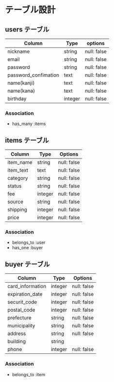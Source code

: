 # テーブル設計

## users  テーブル
| Column                  | Type   | options    |
| ----------------------- | ------ | ---------- |
| nickname                | string | null: false|
| email                   | string | null: false|
| password                | string | null: false|
| password_confimation    | text   | null: false|
| name(kanji)             | text   | null: false|
| name(kana)              | text   | null: false|
| birthday                | integer| null: false|


### Association

<!-- - has_many :comments -->
- has_many :items


## items テーブル
| Column             | Type      | Options         |
| ------------------ | --------- | --------------- |
| item_name          | string    | null: false     |
| item_text          | text      | null: false     |
| category           | string    | null: false     |
| status             | string    | null: false     |
| fee                | integer   | null: false     |
| source             | string    | null: false     |
| shipping           | integer   | null: false     |
| price              | integer   | null: false     |

### Association

<!-- - has_many :comments -->
- belongs_to :user
- has_one :buyer


## buyer テーブル 
| Column              | Type   | Options    |
| ------------------- | ------ | ---------- |
| card_information    | integer| null: false|
| expiration_date     | integer| null: false|
| securit_code        | integer| null: false|
| postal_code         | integer| null: false|
| prefecture          | string | null: false|
| municipality        | string | null: false|
| address             | string | null: false|
| building            | string |            |
| phone               | integer| null: false|


### Association

- belongs_to :item














<!-- ## comments テーブル
| Column     | Type       | Options     |
| ---------- | ---------- | ----------- |
| text       | text       | null: false |
| user       | references |             |
| item       | references |             |

### Association

- belongs_to :user
- belongs_to :item -->